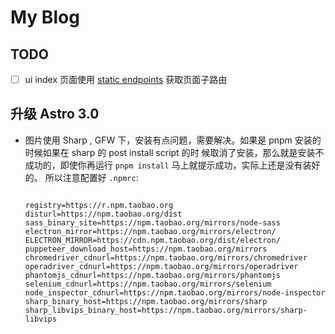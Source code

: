 # My Blog

## TODO

- [ ] ui index 页面使用 [static endpoints](https://docs.astro.build/en/core-concepts/endpoints/#static-file-endpoints)
获取页面子路由

## 升级 Astro 3.0 

- 图片使用 Sharp , GFW 下，安装有点问题，需要解决。如果是 pnpm 安装的时候如果在 sharp 的 post install script 的时
候取消了安装，那么就是安装不成功的，即使你再运行 `pnpm install` 马上就提示成功，实际上还是没有装好的。
所以注意配置好 `.npmrc`: 

    ```plaintext

    registry=https://r.npm.taobao.org
    disturl=https://npm.taobao.org/dist
    sass_binary_site=https://npm.taobao.org/mirrors/node-sass
    electron_mirror=https://npm.taobao.org/mirrors/electron/
    ELECTRON_MIRROR=https://cdn.npm.taobao.org/dist/electron/
    puppeteer_download_host=https://npm.taobao.org/mirrors
    chromedriver_cdnurl=https://npm.taobao.org/mirrors/chromedriver
    operadriver_cdnurl=https://npm.taobao.org/mirrors/operadriver
    phantomjs_cdnurl=https://npm.taobao.org/mirrors/phantomjs
    selenium_cdnurl=https://npm.taobao.org/mirrors/selenium
    node_inspector_cdnurl=https://npm.taobao.org/mirrors/node-inspector
    sharp_binary_host=https://npm.taobao.org/mirrors/sharp
    sharp_libvips_binary_host=https://npm.taobao.org/mirrors/sharp-libvips

    ```